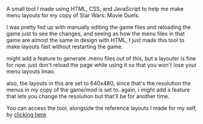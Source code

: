 A small tool I made using HTML, CSS, and JavaScript to help me make menu layouts for my copy of Star Wars: Movie Duels.

I was pretty fed up with manually editing the game files and reloading the game just to see the changes, and seeing as how the menu files in that game are almost the same in design with HTML, I just made this tool to make layouts fast without restarting the game.

might add a feature to generate .menu files out of this, but a layouter is fine for now. just don't reload the page while using it so that you won't lose your menu layouts lmao.

also, the layouts in this are set to 640x480, since that's the resolution the menus in my copy of the game/mod is set to. again, i might add a feature that lets you change the resolution but that'll be for another time.

You can access the tool, alongside the reference layouts I made for my self, by [clicking here](https://krcolonia.github.io/MovieDuelsMenuTool/index.html)
